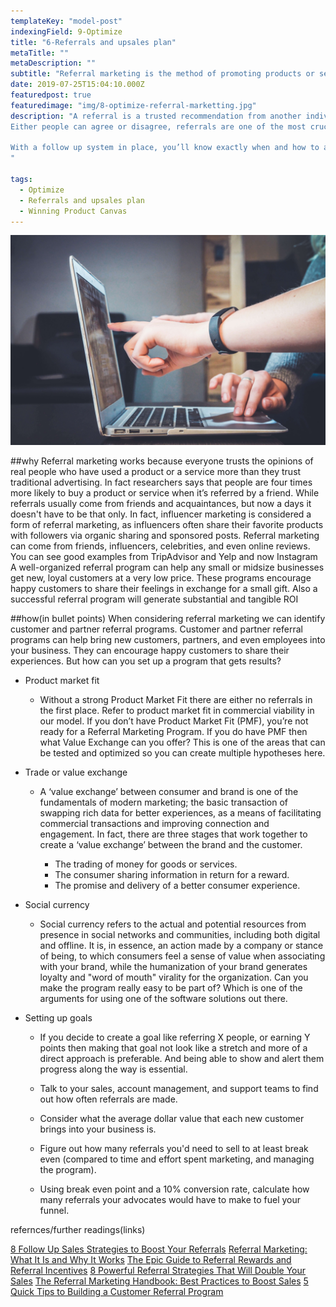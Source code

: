 ```yaml
---
templateKey: "model-post"
indexingField: 9-Optimize
title: "6-Referrals and upsales plan"
metaTitle: ""
metaDescription: ""
subtitle: "Referral marketing is the method of promoting products or services to new customers through referrals, usually word of mouth. You can upsell your product by creating a referral marketing plan"
date: 2019-07-25T15:04:10.000Z
featuredpost: true
featuredimage: "img/8-optimize-referral-marketting.jpg"
description: "A referral is a trusted recommendation from another individual. As a business owner, customer engagement specialist, or marketer, you want to ensure that when people are asking about your services, your current customers are quick to recommend you.
Either people can agree or disagree, referrals are one of the most crucial components of a successful inbound sales strategy. In fact, there’s no more reliable way to grow any business than through sourcing referrals, but only if it's done in a systematic, smart way.

With a follow up system in place, you’ll know exactly when and how to ask your clients for referrals and actually get them. Because if you’re only asking clients for a review once after your sale and never again, you’re not tapping into this massive sales and growth engine. And unfortunately, it’s costing you serious revenue.
"

tags:
  - Optimize
  - Referrals and upsales plan
  - Winning Product Canvas
---
```


![flavor wheel](img/8-optimize-referral-marketting.jpg)

##why
Referral marketing works because everyone trusts the opinions of real people who have used a product or a service more than they trust traditional advertising. In fact researchers says that people are four times more likely to buy a product or service when it’s referred by a friend. While referrals usually come from friends and acquaintances, but now a days it doesn't have to be that only. In fact, influencer marketing is considered a form of referral marketing, as influencers often share their favorite products with followers via organic sharing and sponsored posts. Referral marketing can come from friends, influencers, celebrities, and even online reviews.
You can see good examples from TripAdvisor and Yelp and now Instagram
A well-organized referral program can help any small or midsize businesses get new, loyal customers at a very low price. These programs encourage happy customers to share their feelings in exchange for a small gift. Also a successful referral program will generate substantial and tangible ROI


##how(in bullet points)
When considering referral marketing we can identify customer and partner referral programs. Customer and partner referral programs can help bring new customers, partners, and even employees into your business. They can encourage happy customers to share their experiences. But how can you set up a program that gets results?

  - Product market fit
    - Without a strong Product Market Fit there are either no referrals in the first place.  Refer to product market fit in commercial viability in our model.
      If you don’t have Product Market Fit (PMF), you’re not ready for a Referral Marketing Program. If you do have PMF then what Value Exchange can you offer? This is one of the areas that can be tested and optimized so you can create multiple hypotheses here.

  - Trade or value exchange
    - A ‘value exchange’ between consumer and brand is one of the fundamentals of modern marketing; the basic transaction of swapping rich data for better experiences, as   a means of facilitating commercial transactions and improving connection and engagement. In fact, there are three stages that work together to create a ‘value         exchange’ between the brand and the customer.
 
      - The trading of money for goods or services.
      - The consumer sharing information in return for a reward.
      - The promise and delivery of a better consumer experience.

  - Social currency
    -  Social currency refers to the actual and potential resources from presence in social networks and communities, including both digital and offline. It is, in           essence, an action made by a company or stance of being, to which consumers feel a sense of value when associating with your brand, while the humanization of your     brand generates loyalty and "word of mouth" virality for the organization.
       Can you make the program really easy to be part of? Which is one of the arguments for using one of the software solutions out there.

  - Setting up goals
    -  If you decide to create a goal like referring X people, or earning Y points then making that goal not look like a stretch and more of a direct approach is             preferable. And being able to show and alert them progress along the way is essential.

      - Talk to your sales, account management, and support teams to find out how often referrals are made.
      - Consider what the average dollar value that each new customer brings into your business is.
      - Figure out how many referrals you'd need to sell to at least break even (compared to time and effort spent marketing, and managing the program).
      - Using break even point and a 10% conversion rate, calculate how many referrals your advocates would have to make to fuel your funnel.

refernces/further readings(links)

[8 Follow Up Sales Strategies to Boost Your Referrals](https://blog.closeriq.com/2018/10/increase-sales-referrals-follow-up/)
[Referral Marketing: What It Is and Why It Works](https://www.springboard.com/blog/referral-marketing-what-it-is-and-why-it-works/)
[The Epic Guide to Referral Rewards and Referral Incentives](https://referralrock.com/blog/5-customer-incentives-referral-programs/)
[8 Powerful Referral Strategies That Will Double Your Sales](https://blog.hubspot.com/sales/referral-strategies-double-sales)
[The Referral Marketing Handbook: Best Practices to Boost Sales](https://www.getambassador.com/blog/referral-marketing-best-practices-handbook)
[5 Quick Tips to Building a Customer Referral Program](https://blog.hubspot.com/customers/building-customer-referral-program)

